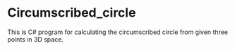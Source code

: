 # Circumscribed_circle

This is C# program for calculating the circumscribed circle from given three points in 3D space.
